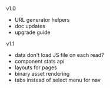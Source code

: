 v1.0

- URL generator helpers
- doc updates
- upgrade guide

v1.1

- data don't load JS file on each read?
- component stats api
- layouts for pages
- binary asset rendering
- tabs instead of select menu for nav
